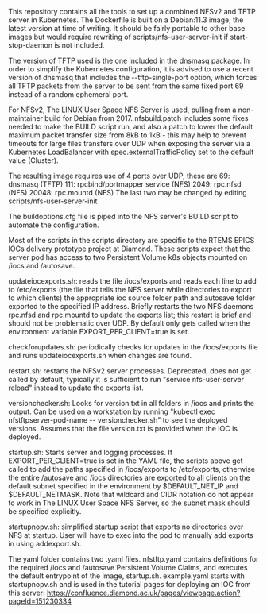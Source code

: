 This repository contains all the tools to set up a combined NFSv2 and TFTP server in Kubernetes. 
The Dockerfile is built on a Debian:11.3 image, the latest version at time of writing. It should
be fairly portable to other base images but would require rewriting of scripts/nfs-user-server-init if start-stop-daemon is not included. 

The version of TFTP used is the one included in the dnsmasq package. In order to simplify the Kubernetes configuration, it is advised to use a recent version of dnsmasq that includes the --tftp-single-port option, which forces all TFTP packets from the server to be sent from the same fixed port 69 instead of a random ephemeral port. 

For NFSv2, The LINUX User Space NFS Server is used, pulling from a non-maintainer build for Debian from 2017. nfsbuild.patch includes some fixes needed to make the BUILD script run, and also a patch to lower the default maximum packet transfer size from 8kB to 1kB - this may help to prevent timeouts for large files transfers over UDP when exposing the server via a Kubernetes LoadBalancer with spec.externalTrafficPolicy set to the default value (Cluster).

The resulting image requires use of 4 ports over UDP, these are
69: dnsmasq (TFTP)
111: rpcbind/portmapper service (NFS)
2049: rpc.nfsd (NFS)
20048: rpc.mountd (NFS)
The last two may be changed by editing scripts/nfs-user-server-init

The buildoptions.cfg file is piped into the NFS server's BUILD script to automate the configuration. 

Most of the scripts in the scripts directory are specific to the RTEMS EPICS IOCs delivery prototype project at Diamond. 
These scripts expect that the server pod has access to two Persistent Volume k8s objects mounted on /iocs and /autosave.

updateiocexports.sh: reads the file /iocs/exports and reads each line to add to /etc/exports (the file that tells the NFS server while directories to export to which clients) the appropriate ioc source folder path and autosave folder exported to the specified IP address. Briefly restarts the two NFS daemons rpc.nfsd and rpc.mountd to update the exports list; this restart is brief and should not be problematic over UDP. By default only gets called when the environment variable EXPORT_PER_CLIENT=true is set. 

checkforupdates.sh: periodically checks for updates in the /iocs/exports file and runs updateiocexports.sh when changes are found.

restart.sh: restarts the NFSv2 server processes. Deprecated, does not get called by default, typically it is sufficient to run "service nfs-user-server reload" instead to update the exports list.

versionchecker.sh: Looks for version.txt in all folders in /iocs and prints the output. Can be used on a workstation by running "kubectl exec nfstftpserver-pod-name -- versionchecker.sh" to see the deployed versions. Assumes that the file version.txt is provided when the IOC is deployed. 

startup.sh: Starts server and logging processes. If EXPORT_PER_CLIENT=true is set in the YAML file, the scripts above get called to add the paths specified in /iocs/exports to /etc/exports, otherwise the entire /autosave and /iocs directories are exported to all clients on the default subnet specified in the environment by $DEFAULT_NET_IP and $DEFAULT_NETMASK. Note that wildcard and CIDR notation do not appear to work in The LINUX User Space NFS Server, so the subnet mask should be specified explicitly. 

startupnopv.sh: simplified startup script that exports no directories over NFS at startup. User will have to exec into the pod to manually add exports in using addexport.sh.

The yaml folder contains two .yaml files. nfstftp.yaml contains definitions for the required /iocs and /autosave Persistent Volume Claims, and executes the default entrypoint of the image, startup.sh. example.yaml starts with startupnopv.sh and is used in the tutorial pages for deploying an IOC from this server: https://confluence.diamond.ac.uk/pages/viewpage.action?pageId=151230334

